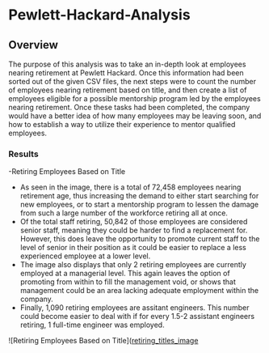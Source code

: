 # Pewlett-Hackard-Analysis
## Overview
The purpose of this analysis was to take an in-depth look at employees nearing retirement at Pewlett Hackard. Once this information had been sorted out of the given CSV files, the next steps were to count the number of employees nearing retirement based on title, and then create a list of employees eligible for a possible mentorship program led by the employees nearing retirement. Once these tasks had been completed, the company would have a better idea of how many employees may be leaving soon, and how to establish a way to utilize their experience to mentor qualified employees.
### Results
-Retiring Employees Based on Title
  - As seen in the image, there is a total of 72,458 employees nearing retirement age, thus increasing the demand to either       start searching for new employees, or to start a mentorship program to lessen the damage from such a large number of the     workforce retiring all at once.
  - Of the total staff retiring, 50,842 of those employees are considered senior staff, meaning they could be harder to find    a replacement for. However, this does leave the opportunity to promote current staff to the level of senior in their          position as it could be easier to replace a less experienced employee at a lower level.
  - The image also displays that only 2 retiring employees are currently employed at a managerial level. This again leaves      the option of promoting from within to fill the management void, or shows that management could be an area lacking            adequate employment within the company.
  - Finally, 1,090 retiring employees are assitant engineers. This number could become easier to deal with if for every 1.5-2     assistant engineers retiring, 1 full-time engineer was employed.

![Retiring Employees Based on Title]([retiring_titles_image](https://user-images.githubusercontent.com/111502918/191968728-d7b5fff8-a0f0-4f0a-afd1-f0b22408578b.PNG)
